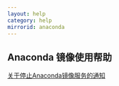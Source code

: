 ```yaml
---
layout: help
category: help
mirrorid: anaconda
---
```


## Anaconda 镜像使用帮助

[关于停止Anaconda镜像服务的通知](../news/close-anaconda-service/)